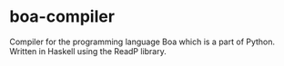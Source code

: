 # boa-compiler
Compiler for the programming language Boa which is a part of Python. Written in Haskell using the ReadP library.
